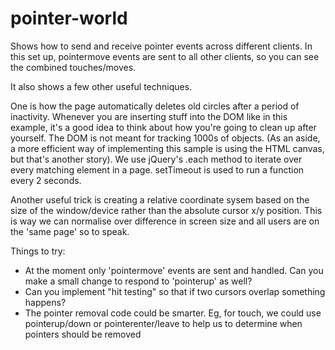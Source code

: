 # pointer-world

Shows how to send and receive pointer events across different clients. In this set up, pointermove events are sent to all other clients, so you can see the combined touches/moves.

It also shows a few other useful techniques.

One is how the page automatically deletes old circles after a period of inactivity. Whenever you are inserting stuff into the DOM like in this example, it's a good idea to think about how you're going to clean up after yourself. The DOM is not meant for tracking 1000s of objects. (As an aside, a more efficient way of implementing this sample is using the HTML canvas, but that's another story). We use jQuery's .each method to iterate over every matching element in a page. setTimeout is used to run a function every 2 seconds.

Another useful trick is creating a relative coordinate sysem based on the size of the window/device rather than the absolute cursor x/y position. This is way we can normalise over difference in screen size and all users are on the 'same page' so to speak.


Things to try:
* At the moment only 'pointermove' events are sent and handled. Can you make a small change to respond to 'pointerup' as well?
* Can you implement "hit testing" so that if two cursors overlap something happens?
* The pointer removal code could be smarter. Eg, for touch, we could use pointerup/down or pointerenter/leave to help us to determine when pointers should be removed 